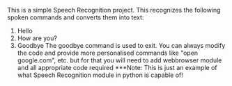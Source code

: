 This is a simple Speech Recognition project. This recognizes the following spoken commands and converts them into text:
1. Hello
2. How are you?
3. Goodbye
The goodbye command is used to exit.
You can always modify the code and provide more personalised commands like "open google.com", etc. but for that you will need to add webbrowser module and all appropriate code required
***Note: This is just an example of what Speech Recognition module in  python is capable of!
